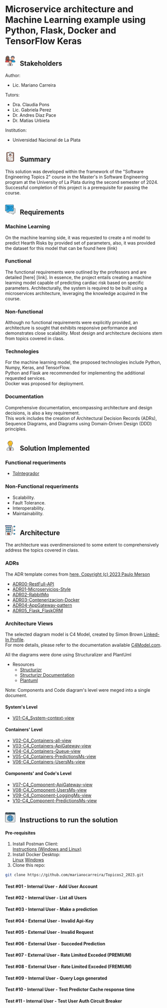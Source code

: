 # Microservice architecture and Machine Learning example using Python, Flask, Docker and TensorFlow Keras

## <img height="32" width="32" src="./documentation/architecture/diagrams/icons/stakeholders.png"> &nbsp; Stakeholders

Author:

* Lic. Mariano Carreira

Tutors:

* Dra. Claudia Pons 
* Lic. Gabriela Perez
* Dr. Andres Diaz Pace
* Dr. Matias Urbieta

Institution:

* Universidad Nacional de La Plata

## <img height="32" width="32" src="./documentation/architecture/diagrams/icons/summary.png"> &nbsp; Summary

This solution was developed within the framework of the "Software Engineering Topics 2" course in the Master's in Software Engineering program at the University of La Plata during the second semester of 2024. Successful completion of this project is a prerequisite for passing the course.

## <img height="32" width="32" src="./documentation/architecture/diagrams/icons/requirements.png"> &nbsp; Requirements

### Machine Learning

On the machine learning side, it was requested to create a ml model to predict Hearth Risks by provided set of parameters, also, it was provided the dataset for this model that can be found here (link)

### Functional

The functional requirements were outlined by the professors and are detailed [here] [link]. In essence, the project entails creating a machine learning model capable of predicting cardiac risk based on specific parameters. Architecturally, the system is required to be built using a microservices architecture, leveraging the knowledge acquired in the course.

### Non-functional

Although no functional requirements were explicitly provided, an architecture is sought that exhibits responsive performance and demonstrates close scalability. Most design and architecture decisions stem from topics covered in class.

### Technologies

For the machine learning model, the proposed technologies include Python, Numpy, Keras, and TensorFlow. <br>
Python and Flask are recommended for implementing the additional requested services. <br>
Docker was proposed for deployment.

### Documentation

Comprehensive documentation, encompassing architecture and design decisions, is also a key requirement.<br>
This work includes the creation of Architectural Decision Records (ADRs), Sequence Diagrams, and Diagrams using Domain-Driven Design (DDD) principles.

## <img height="32" width="32" src="./documentation/architecture/diagrams/icons/solution.png"> &nbsp; Solution Implemented

### Functional requeriments

- [TpIntegrador](/documentation/requirements/TP%20Integrador.pdf)

### Non-Functional requeriments

* Scalability.
* Fault Tolerance.
* Interoperability.
* Maintainability.

## <img height="32" width="32" src="./documentation/architecture/diagrams/icons/architecture.png"> &nbsp; Architecture

The architecture was overdimensioned to some extent to comprehensively address the topics covered in class.

### ADRs

The ADR template comes from [here, Copyright (c) 2023 Paulo Merson](https://github.com/pmerson/ADR-template/blob/master/ADR-template.md)

- [ADR00-RestFull-API](/documentation/architecture/ADRs/ADR00-RestFull-API.md)
- [ADR01-Microservicios-Style](/documentation/architecture/ADRs/ADR01-Microservicios-Style.md)
- [ADR02-RabbitMq](/documentation/architecture/ADRs/ADR02-RabbitMq.md)
- [ADR03-Contenerizacion-Docker](/documentation/architecture/ADRs/ADR03-Contenerizacion-Docker.md)
- [ADR04-AppGateway-pattern](/documentation/architecture/ADRs/ADR04-AppGateway-pattern.md)
- [ADR05_Flask_FlaskORM](/documentation/architecture/ADRs/ADR05_Flask_FlaskORM.md)

### Architecture Views

The selected diagram model is C4 Model, created by Simon Brown [Linked-In Profile](https://www.linkedin.com/in/simonbrownjersey). <br>
For more details, please refer to the documentation available [C4Model.com](https://c4model.com/). <br>

All the diagrams were done using Structuralizer and PlantUml

* Resources
  - [Structurizr](https://structurizr.com/)
  - [Structurizr Documentation](https://docs.structurizr.com/)
  - [Plantuml](https://plantuml.com/)

Note: Components and Code diagram's level were meged into a single document.

#### System's Level

- [V01-C4_System-context-view](/documentation/architecture/views/V01-C4_System-context-view.md)

#### Containers' Level

- [V02-C4_Containers-all-view](./documentation/architecture/views/V02-C4_Containers-all-view.md)
- [V03-C4_Containers-ApiGateway-view](/documentation/architecture/views/V03-C4_Containers-ApiGateway-view.md)
- [V04-C4_Containers-Queue-view](/documentation/architecture/views/V04-C4_Containers-Queue-view.md)
- [V05-C4_Containers-PredictionsMs-view](/documentation/architecture/views/V05-C4_Containers-PredictionsMs-view.md)
- [V06-C4_Containers-UsersMs-view](/documentation/architecture/views/V06-C4_Containers-UsersMs-view.md)


#### Components' and Code's Level

- [V07-C4_Component-ApiGateway-view](/documentation/architecture/views/V07-C4_Component-ApiGateway-view.md)
- [V08-C4_Component-UsersMs-view](/documentation/architecture/views/V08-C4_Component-UsersMs-view.md)
- [V09-C4_Component-LoggingMs-view](/documentation/architecture/views/V09-C4_Component-LoggingMs-view.md)
- [V10-C4_Component-PredictionsMs-view](/documentation/architecture/views/V10-C4_Component-PredictionsMs-view.md)

##  <img height="32" width="32" src="./documentation/architecture/diagrams/icons/isntructions.png"> &nbsp; Instructions to run the solution

#### Pre-requisites
1) Install Postman Client: <br>
[Instructions (Windows and Linux)](https://learning.postman.com/docs/getting-started/installation/installation-and-updates/)
2) Install Docker Desktop: <br>
[Linux](https://docs.docker.com/desktop/install/linux-install/)
[Windows](https://docs.docker.com/desktop/install/windows-install/)
3) Clone this repo: <br>
```bash
git clone https://github.com/marianocarreira/Topicos2_2023.git
```
#### Test #01 - Internal User - Add User Account
#### Test #02 - Internal User - List all Users
#### Test #03 - Internal User - Make a prediction
#### Test #04 - External User - Invalid Api-Key
#### Test #05 - External User - Invalid Request
#### Test #06 - External User - Succeded Prediction
#### Test #07 - External User - Rate Limited Exceded (PREMIUM)
#### Test #08 - External User - Rate Limited Exceded (FREMIUM)
#### Test #09 - Internal User - Query Logs generated
#### Test #10 - Internal User - Test Predictor Cache response time
#### Test #11 - Internal User - Test User Auth Circuit Breaker
